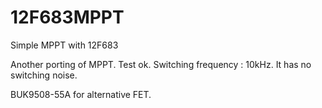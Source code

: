 # 12F683MPPT
Simple MPPT with 12F683

Another porting of MPPT. Test ok. Switching frequency : 10kHz.
It has no switching noise.

BUK9508-55A for alternative FET.

